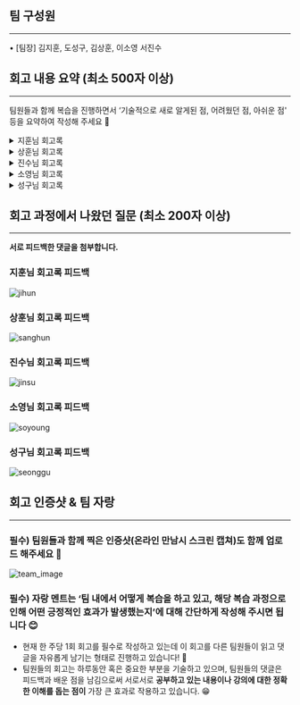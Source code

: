 ## 팀 구성원

---

• [팀장] 김지훈, 도성구, 김상훈, 이소영 서진수

## 회고 내용 요약 (최소 500자 이상)

---

팀원들과 함께 복습을 진행하면서 ‘기술적으로 새로 알게된 점, 어려웠던 점, 아쉬운 점' 등을 요약하여 작성해 주세요 🙂
<details>
  <summary>지훈님 회고록</summary>
  <div markdown="1">

# 인프라

## Docker
---
![docker](image/week6/jihun1_docker.png)
- 도커는 리눅스 위에서 동작한다.
- 컨테이너라는 독립된 공간은 리눅스가 가지는 특징이다.
- 사용자가 설정한 컨테이너를 관리하는 소프트웨어가 도커다.

### volume
![volume](image/week6/jihun2_volume.png)
- 도커 컨테이너 안에 설치된 프로그램들은 컨테이너가 삭제되면 다같이 삭제된다.
- 이러한 프로그램들을 영속화시키기 위한 개념이 볼륨(volume)이다.


### 도커 이미지 파일 만들기
![docker_image](image/week6/jihun3_image.png)
1. 기본이 되는 이미지를 만든다.
2. 도커를 실행시켜 기본 이미지를 컨테이너에 저장한다.
3. 새로운 환경에서 더 커스텀하여 새로운 이미지를 만들 수 있다.
### Dockerfile 제작

```docker
**# 최신 node 이미지로 부터 시작
FROM node

# Working Directory 지정
# 도커 컨테이너의 작업폴더를 지정
WORKDIR /usr/src/app

# COPY package.json ./
# 앞의 ./는 HOST OS의 현재 폴더를 의미
# 뒤의 ./는 컨테이너의 현재 폴더(WORKDIR)를 의미
# 즉 외부에서 만들어둔 package.json 파일을 컨테이너 내부로 복사하겠다는 의미
COPY ./ ./

# node의 종속성 다운로드
# RUN 명령어는 컨테이너에서 실행
RUN npm install

# 안해도 되지만, 하는게 좋습니다.
# 이 컨테이너는 8080 포트를 사용한다는 의미 입니다.
EXPOSE 8080

# docker run 명령에서 실행항 명령이, 이 명령어 부터는 제작타임이 아닌 런타임에서 실행됨
CMD ["node", "index.js"]**
```

### 참고할만한 자료

[Docker - Dockerfile 작성 / Build (이미지 제작)](https://blog.d0ngd0nge.xyz/docker-dockerfile-write/)

### express

- 노드를 만들어주는 웹서버 프레임워크이다.
- 자동으로 node.js, node mdule을 만들어준다.
  </div>
</details>


<details>
  <summary>상훈님 회고록</summary>
  <div markdown="1">

# linux-volume

- 이전 시간에 배웠던 exec 방식은 직접 컨테이너로 들어가서 bash 로 설정을해줬었는데
이제는 Host OS 에서 컨테이너 안에 작업을 해주싶음

### volume방식

```
//기존 컨테이너 삭제
docker rmi -f $(docker images -qa)

//도커 볼륨 폴더생성
sudo mkdir -p /docker_projects/nginx_1/volumes

//컨테이너 생성
//-p:포트지정
//-d:background로 실행
//--rm:삭제시 기록 완전삭제
docker run \
  --name=nginx_1 \
  -p 8031:80 \
  -v /docker_projects/nginx_1/volumes/usr/share/nginx/html:/usr/share/nginx/html \
  -d \
  --rm \
  nginx

//vim,mlocate,tree 설치
sudo yum install vim mlocate tree -y

// index.html 생성
echo "<h1>Hello, There</h1>" > /docker_projects/nginx_1/volumes/usr/share/nginx/html

```

### 이미지 제작하기위한 설정

```
//방화벽 끄기
sudo systemctl stop firewalld
sudo systemctl disable firewalld

//작업 프로젝트 폴더생성 및 이동
sudo mkdir -p /docker_projects/node_1/project
cd /docker_projects/node_1/project

```

```
//index.js 작성

vim index.js
//------------------------------------
const express = require("express");

const port = "8080";

const app = express();

app.get("/", (req, res) => {
  res.send("Hello Node");
});

app.listen(port);
console.log(`server running on ${port}`);
//------------------------------------
```

```
//nodejs 설치
sudo yum install nodejs -y

//express 설치
npm install express -> package.json 파일생성(각종 의존성에 대한 정보가 기술,
자바스크립트 버전의 build.gradle 파일)+ node_modeules 폴더생성됨(실제 라이브러리(express) 저장되는 폴더)

//실행
node index.js->8080포트로 실행!!

//크롬에서 실행
HostOs의ip:8080
```

### 도커 로 node 이미지생성

```
//dockerfile 생성
vim Dockerfile

# 최신 node 이미지로 부터 시작
FROM node

# Working Directory 지정
# 도커 컨테이너의 작업폴더를 지정
WORKDIR /usr/src/app

# COPY package.json ./
# 앞의 ./는 HOST OS의 현재 폴더를 의미
# 뒤의 ./는 컨테이너의 현재 폴더(WORKDIR)를 의미
# 즉 외부에서 만들어둔 package.json 파일을 컨테이너 내부로 복사하겠다는 의미
COPY ./ ./

# node의 종속성 다운로드
# RUN 명령어는 컨테이너에서 실행
RUN npm install

# 안해도 되지만, 하는게 좋습니다.
# 이 컨테이너는 8080 포트를 사용한다는 의미 입니다.
EXPOSE 8080

# docker run 명령에서 실행항 명령이, 이 명령어 부터는 제작타임이 아닌 런타임에서 실행됨
CMD ["node", "index.js"]
```

```
//토커 이미지 생성
docker build -t examhello .
//도커 이미지 확인
docker images

//도커 이미지 실행
docker run \
  --name=examhello_1 \
  -p 8080:8080 \
  --rm \
  -d \
  examhello

//docker 재시작
sudo systemctl restart docker

```

### 도커로 nginx이미지생성

```
//프로젝트 폴더로 이동
mkdir -p /docker_projects/nginxhello_1/project
cd /docker_projects/nginxhello_1/project

//index.html파일생성
vim index.html
<h1>Hello Nginx</h1>

//Dockerfile 생성
vim Dockerfile

FROM nginx

WORKDIR /usr/share/nginx/html

COPY ./ ./

EXPOSE 80

//도커이미지 생성
docker build -t nginxhello .
//도커 이미지 실행
docker run -d -p 8041:80 --name=nginxhello_1 --rm nginxhello

```

# SpringBoot-이미지 캐싱

- RestTemplate.getForObject→Rest Api 를 이용해서 자료 받기
- Tika→파일찾는 라이브러리

```java
public static String downloadImg(String url, String filePath) {
            new File(filePath).getParentFile().mkdirs();

            byte[] imageBytes = new RestTemplate().getForObject(url, byte[].class);
            try {
                Files.write(Paths.get(filePath), imageBytes);
            } catch (IOException e) {
                throw new RuntimeException(e);
            }

            String mimeType = null;
            try {
                mimeType = new Tika().detect(new File(filePath));
            } catch (IOException e) {
                throw new RuntimeException(e);
            }
            String ext = mimeType.replaceAll("image/", "");
            ext = ext.replaceAll("jpeg", "jpg");

            String newFilePath = filePath + "." + ext;

            new File(filePath).renameTo(new File(newFilePath));

            return newFilePath;
        }
```

---

- 로그인 유저 커스텀해서 추가정보넣기

```java
@Getter
public class MemberContext extends User {
    private final Long id;
    private final String profileImgUrl;

    public MemberContext(Member member, List<GrantedAuthority> authorities) {
        super(member.getUsername(), member.getPassword(), authorities);
        this.id = member.getId();
        this.profileImgUrl = member.getProfileImgUrl();
    }
}
```

- @AuthenticationPrincipal→커스텀한 로그인 정보 넘겨줄때 사용

```java
@GetMapping("/profile")
    public String memberProfile(@AuthenticationPrincipal MemberContext memberContext, Model model){
        model.addAttribute("memberContext", memberContext);
        return "/member/profile";
    }
```

- 커스텀한 로그인 정보 출력

```java
layout.html 에서 로그인 추가정보출력
<img class="profile-img" th:src="@{${memberContext.profileImgUrl}}">
        <div>아이디 : <span th:text="${memberContext.username}"></span></div>
        <div>아이디 : <span th:text="${memberContext.email}"></span></div>
```

---

- 이미지 주소대신 URL로 호출→단점:이미지 불러올때마다 호출 →SQL 1번씩 꼭사용

```java
@GetMapping("/profile/img/{id}")
    public String showProfileImg(@PathVariable Long id) {
				
        return "redirect:" + memberService.getMemberById(id).getProfileImgUrl();
					//==localhost:8080/image/경로/파일이름
    }
```

- 이미지 캐싱→계속 이미지 받아오지말고 한번 가져온거 재사용(만료 시간있음)

```java
@GetMapping("/profile/img/{id}")
    public ResponseEntity<Object> showProfileImg(@PathVariable Long id) throws URISyntaxException {
        URI redirectUri = new URI(memberService.getMemberById(id).getProfileImgUrl());
        HttpHeaders httpHeaders = new HttpHeaders();
        httpHeaders.setLocation(redirectUri);
        httpHeaders.setCacheControl(CacheControl.maxAge(60 * 60 * 1, TimeUnit.SECONDS));
        return new ResponseEntity<>(httpHeaders, HttpStatus.FOUND);
    }
```

  </div>
</details>


<details>
  <summary>진수님 회고록</summary>
  <div markdown="1">

**도커**

- 리눅스 재단이 발표한 ‘2014 가장 인기 있는 클라우드 오픈 소스’에서 2위를 차지한 도커는 리눅스 컨테이너 기술을 자동화해 쉽게 사용할 수 있게 하는 오픈소스 프로젝트

- 구글은 도커 기술을 활용한 새로운 오픈소스 프로젝트 ‘쿠베르네테스(Kubernetes)’를 시작했고 도커 기술을 엔터프라이즈로 가져오기 위해 노력 중

장점

- **쉽고 빠른 실행 환경 구축**

- **가볍고 빠른 실행 속도**

- **하드웨어 자원 절감**

- **공유 환경 제공**

- **쉬운 배포**

주의할 점 

- **개발 초기의 오버헤드**

- **리눅스(Linux) 친화적**

## 기존 아키텍처와 도커 아키텍처 비교
![web](image/week6/jinsu_web.png)
![docker](image/week6/jinsu_docker.png)
- 이렇게 개발환경이 다르기 때문에 생기는 불편함을 해소하기 위해 VMWare와 같은 가상머신(Virtual Machine)이 존재합니다.

- 가상 머신의 경우 컴퓨터 안에 가상의 컴퓨터 환경을 만들기 때문에 OS(운영체제)를 또 설치해야하는 부담이 있습니다. 그만큼 속도는 저하되고 리소스는 많이 사용하게 됩니다.

- 반면, **도커는 격리된 공간에 필요한 라이브러리, 실행파일만 담아놓고 사용하기 때문에 부담이 줄어듭니다.**

- 위 사진에서 가장 큰 틀을 **호스트(Host)** 라고 칭하고, DB나 Web Server를 담고 있는 빨간색 네모칸을 **컨테이너(Container)** 라고 칭합니다. 컨테이너 안에 담겨있는 프로그램들을 **이미지(Image)**
라고 합니다.

단축키

**컨테이너를 실행**

```
docker run [옵션] 이미지 [명령] // 컨테이너 실행
```

**이름을 정하는 옵션**

```
docker run --name 이름 이미지 // 컨테이너의 이름을 정해주고 실행
```

**컨테이너가 정상적으로 실행되었는지**

```
docker ps // 실행중인 컨테이너 확인
```

**실행중인 컨테이너를 정지**

```
docker stop [옵션] 컨테이너이름(아이디) // 실행중인 컨테이너 정지
```

**정지된 컨테이너를 확인**

```
docker ps -a // 정지된 컨테이너 확인
```

**정지된 컨테이너를 다시 실행**

```
docker start 컨테이너이름 // 정지된 컨테이너 재시작하기
```

**로그를 확인하는 것**

```
docker logs 컨테이너이름    // 실행중인 컨테이너 로그 확인하기
docker f- logs 컨테이너이름 // 계속 로그를 확인하고 싶을때 -f 옵션추가
```

**추적하고 싶다면 -f 옵션을 추가**

**컨테이너를 삭제**

```
docekr rm 컨테이너이름 // 컨테이너삭제
```

**컨테이너를 삭제하려면 먼저 stop 명령어를 통해서 컨테이너를 정지**

컨테이너가 아닌 **이미지를 삭제**

```
docekr rm 컨테이너이름 // 컨테이너삭제
```

출처

[도커 (naver.com)](https://terms.naver.com/entry.naver?docId=3586075&cid=59277&categoryId=59282)

[도커(Docker)의 장단점 및 주의점 - 5분전 (smileted.net)](https://smileted.net/docker-pros-cons/)

[[Docker] 도커(Docker)란? 도커의 개념, 장점, 구조 (tistory.com)](https://chanos.tistory.com/entry/Docker-%EB%8F%84%EC%BB%A4Docker%EB%9E%80-%EB%8F%84%EC%BB%A4%EC%9D%98-%EA%B0%9C%EB%85%90)
  </div>
</details>

<details>
  <summary>소영님 회고록</summary>
  <div markdown="1">

# 인프라

## 이미지와 컨테이너

- 프로그램(정적인 로직, 디스크) : 1
    
    프로세스(동적인 로직, 메모리) : N
    
- 이 때 이미지 == 프로그램, 컨테이너 == 프로세스라고 볼 수 있다.
- 즉, 이미지는 1개만 있어도 컨테이너로 여러개를 실행시킬 수 있다.

### 도커 이미지 명령어

- docker run hello-world <옵션>
    - 일단 현재 pc에 hello-world가 설치 되었는지 체크한 후 실행함
    - 옵션
        - -d :백그라운드에서 실행할 것
        - -p : 외부세상의 포트를 내부로 넣겠다.
        
- docker images
    - 현재 내 도커에 설치된 모든 이미지를 보여줌
- docker rmi <이미지명> <옵션>
    - rm은 지운다는 뜻 i는 이미지
    - 이미지를 지울 수 있다.
    - 단, 어딘가에 쓰이고 있거나 연결되어 있으면 지울수 없음 그럴 때는 -f 옵션을 지정함.
- docker pull 이미지명
    - 다운로드
    - 도커허브에서 이미지를 다운로드한다.
- 도커 초기화 스크립트
    
    ```java
    # 컨테이너 삭제
    docker rm -f $(docker ps -qa)
    
    # 이미지 삭제
    docker rmi -f $(docker images -qa)
    
    # 안쓰는 네트워크 삭제
    docker network prune -f
    
    # 안쓰는 볼륨 삭제
    docker volume prune -f
    
    # 도커 프로젝트 삭제
    sudo rm -rf /docker/projects
    sudo rm -rf /docker_projects
    ```
    

### 컨테이너 명령어

- docker ps
    - 현재 실행중인 컨테이너 목록
- docker ps -a
    - 현재까지 실행된 모든 기록 출력(종료된 컨테이너 포함)
- docker logs <컨테이너 아이디>
    - docker logs 7daa850a1d69
    - docker logs 7d
    - docker logs intelligent_faraday
    - 위는 모두 같은 의미임
- docker inspect | 옵션
    - 컨테이너 상태 대해 자세한 정보를 확인함
- docker rm -f <컨테이너 ID>
    - 컨테이너를 삭제함

### Docker로 nginx 실행하기

```java
//명령어 1단계
docker run nginx //ctrl+c 하면 nginx 가 꺼짐 + 외부에서 접근 불가
//명령어 2단계
docker run -d nginx //외부에서 접근 불가
//명령어 3단계
docker run -d -p 8031:80 nginx //문제점 없음
```

### 단순명령 & 상호작용 명령

- 단순명령
    - docker exec nginx_1 ls
    - docker exec nginx_1 apt-get update
- 상호작용 필요 명령
    - docker exec -it nginx_1 apt-get install vim
        - y 입력
        - 위 명령어 실행 전에 docker exec nginx_1 apt-get update 명령어 수행을 해야 함

### exec -it ID bash명령어로 컨테이너 내부에 진입해 파일 수정

```java
//컨테이너 내부 진입
docker exec -it ID bash
docker exec -it nginx_1 bash

//웹 루트 폴더로 이동
cd /usr/share/nginx/html

//리눅스 배포판 확인
cat /etc/issue
데비안 계열은 yum이 아닌 apt-get을 사용

//vim 설치
apt-get update
apt-get install vim -y

//수정할 파일에 대해 백업
cp index.html index.html.origin

//파일 수정
vim index.html
d 키 누르고 있기
a 키 여러번 눌러서 insert 모드로 변경
<h1>Hello World</h1> 입력
```

# Spring Boot

### 로그인 여부에 따른 페이지 접근 권한 작업

- sec:authorize="isAnonymous()”
    - 로그인 하지 않아도 접근 가능
- sec:authorize="isAuthenticated()”
    - 인증 되어야 접근 가능함

```java
		@PreAuthorize("isAnonymous()")
    @GetMapping("/join")
    public String showJoin() {
        return "member/join";
    }

    @PreAuthorize("isAnonymous()")
    @GetMapping("/login")
    public String showLogin() {
        return "member/login";
    }

    @PreAuthorize("isAnonymous()")
    @PostMapping("/join")
    public String join(HttpServletRequest req, String username, String password, String email, MultipartFile profileImg) {
        Member oldMember = memberService.getMemberByUsername(username);
```

```java
<a href="/member/login" sec:authorize="isAnonymous()">로그인</a>
<a href="/member/join" sec:authorize="isAnonymous()">회원가입</a>
<a href="/member/logout" sec:authorize="isAuthenticated()">로그아웃</a>
<a href="/member/profile" sec:authorize="isAuthenticated()">프로파일</a>
```

- 로그인과 회원 가입은 누구든지 접근가능하므 sec:authorize="isAnonymous()” 사용
- 로그아웃과 프로파일은 로그인을 해 인증을 받아야 하므로sec:authorize="isAuthenticated()” 사용

### 저장되는 파일의 확장자 유지, 저장 폴더 날짜로 세분화

```java
String profileImgDirName = "member/" + Util.date.getCurrentDateFormatted("yyyy_MM_dd");

String ext = Util.file.getExt(profileImg.getOriginalFilename());

String fileName = UUID.randomUUID() + "." + ext;
```

### 프로필 이미지 등록

```java
Member member1 = memberService.join("user1", password, "user1@test.com");
memberService.setProfileImgByUrl(member1, "https://picsum.photos/200/300");

Member member2 = memberService.join("user2", password, "user2@test.com");
memberService.setProfileImgByUrl(member2, "https://picsum.photos/200/300");
```

```java
public void setProfileImgByUrl(Member member, String url) {
        String filePath = Util.file.downloadImg(url, genFileDirPath + "/" + getCurrentProfileImgDirName() + "/" + UUID.randomUUID());
        member.setProfileImg(getCurrentProfileImgDirName() + "/" + new File(filePath).getName());
        memberRepository.save(member);
    }
```

  </div>
</details>

<details>
  <summary>성구님 회고록</summary>
  <div markdown="1">

### 도커

***7강 부터~~ 22강까지***

[위캔 | Ken 10274](https://wiken.io/ken/10274)
---

- 프로그램과 프로세스

1) 프로그램 (정적인 로직, 디스크) : 1

2) 프로세스(동적인 로직, 메모리) : N  

지뢰찾기 : 1번설치

지뢰찾기 실행을 동시에 : N개 실행  

도커에서도 똑같은 개념

**프로그램 == 이미지**

**프로세스 == 컨테이너**  

- docker run hello-world

-일단 현재 내 PC에 hello-world 가 설치되어 있는지 체크

- **도커 명령어**

```bash
docker run hello-world

조회 1)
docker ps
- 현재 실행중인
조회 2)
docker ps -a
- 모든 기록을 출력

# 이미지(프로그램)
다운로드
docker pull 이미지명
삭제
docker rmi -f 이미지명
목록
docker images

# 컨테이너(프로세스)
컨테이너 조회 (현재 실행중)
- docker ps
컨테이너 전체조회 (모든 기록 출력)
- docker ps -a

# 컨테이너 단건 로그보기
- docker logs ID

컨테이너 ID와 이름은 고유합니다.
아래 명령어 3개는 전부 같은 의미 입니다.
docker logs -> 내부적으로 쌓아뒀던 로그들을 보여준다.

docker logs 7daa850a1d69
docker logs 7d
docker logs intelligent_faraday

# 자세히 보기
docker inspect ID
마우스휠로 왔다갔다 하면서 볼 수 있음.
docker inspect [ps에서 조회한] | less 

# 컨테이너 삭제
docker rm -f ID
실행중인 경우 -> 중지 후 삭제
이미 종료된 프로세스 -> 기록삭제

# 전부삭제
docker rm -f $(docker ps -qa)
```

컨테이너 삭제  -
![delete](image/week6/seonggu_delete.png)
tip. 

`ls, cd` : 단발성 (바로 실행하고 꺼지는 프로세스)  
`sudo systemctl start nginx` : 데몬(백그라운드 프로세스, 끄기전까지 영속적)

- **도커허브에서 이미지 다운로드 후 삭제, 3개 이상**
    - 도커계의 앱스토어
    - docker pull 이미지명
    - 이렇게 하면 도커허브에서 이미지를 다운로드 한다.
        
        [Docker Hub Container Image Library | App Containerization](https://hub.docker.com/)
        

- **도커와 nginx  명령어 정리**

```bash
# docker run nignx
/* 문제점
1) Ctrl + C를 하면 nginx가 꺼진다.
2) 외부에서 접근할 방법이 없다.
원래 도커 컨테이너는 독립적인 공간에서 실행되기 때문에 
접근이 안되는게 정상이다. 

# docker run -d nginx
문제점
백그라운드로 실행
외부에서 접근할 방법이 없다.

# docker run -d -p 8031:80 nginx
포트옵션 바깥세상에 있는 8031:80에 연결하겠다 (포트포워딩)
문제점 - 없음

# http://192.168.56.109:8031/
크롬에서 확인

도커 컨테이너에 이름부여, 종료시 자동 삭제 설정까지 부여
실행
docker run -d -p 8031:80 --name=nginx_1 --rm nginx
종료
docker stop nginx_1

exec 로 단순명령을 컨테이너에 전달, 
exec -it 로 상호작용필요명령을 컨테이너에 전달

# 단순명령
docker exec ID 명령어
docker exec nginx_1 ls
docker exec nginx_1 apt-get update

# 상호작용필요명령
docker exec -it ID 명령어
docker exec -it nginx_1 apt-get install vim

# nginx(os)로 들어가기
docker exec -it nginx_1 bash
```

- ***nginx (OS) 에게 ls 하는 방법***

기본적으로 명령어 ls를 입력하게 되면 CentOS 현재 디렉토리에 ls 가 된다

그럼 도커 안에 있는 nginx (OS)에 ls 명령은 어떻게 할까?
![nginx](image/week6/seonggu_nginx.png)

→ **docker exec nginx_1 ls**

tip.

**nginx 컨테이너는 외부와 격리되어 있는데,** 

**외부 크롬으로 접근할 수 있는 이유는 
run 명령어에 포트포워딩 옵션을 추가해서 가능하다.**

- **exec -it ID bash 명령어로 컨테이너 내부에 진입하여
index.html 파일 수정**  

<aside>
✅ 1) 내부 진입

`docker exec -it ID bash`

`docker exec -it nginx_1 bash`  

2) ****웹 루트 폴더로 이동****

`cd /usr/share/nginx/html`  

3) ****리눅스 배포판 확인****

`cat /etc/issue`

데비안 계열은 yum이 아닌 apt-get을 사용함  

4) ****vim 설치****

`apt-get update`

`apt-get install vim -y`  

5) ****수정할 파일에 대해서 백업****

`cp index.html index.html.origin`  

6) ****파일 수정****
`vim index.html`

d 키 누르고 있기  
a 키 여러번 눌러서 insert 모드로 변경  
`<h1>Hello World</h1>` 입력  

7) **크롬에서 확인**

****`http://192.168.56.109:8031/`****

</aside>


![seonggu](image/week6/seonggu_nginx.png)
---


### 스프링 시큐리티

참고자료 : 

[15. Expression-Based Access Control](https://docs.spring.io/spring-security/site/docs/3.0.x/reference/el-access.html#el-common-built-in)

블로그 글의 원문이지 않을까 싶다.

프로젝트와 수업에서 @PreAuthorize, @PostAuthorize 어노테이션을 다뤘고 

mypage에 인가된? 현재 로그인된 사용자만 접근할 수 있도록 하기 위해 여러가지 자료를 찾아보았는데.

참고자료를 공부하신분들 중에 쉽게 풀어놓은 자료가 있어서 참고했다.

[Spring Security Annotation](https://m.blog.naver.com/PostView.naver?isHttpsRedirect=true&blogId=opzyra&logNo=221510214795)

일단 두가지 어노테이션의 특징으로는

> @PreAuthorize 해당 **로직을 수행 후 권한을 검사**
> 
> 
> @PostAuthorize 해당 **로직을 수행하기 전에 권한을 검사**
> 

그리고 `@Secured("ROLE_ADMIN")` 과 같은 어노테이션을 사용하면 

특정 **권한(예시는 관리자)만 접근이 가능한 컨트롤러도 구현할 수 있다.**

이외에도 아래와 같은 여러가지 **시큐리티 어노테이션 옵션**을 사용할 수 있다.



<aside>
✅ hasRole([role]) : 현재 사용자의 권한이 파라미터의 권한과 동일한 경우 true

hasAnyRole([role1,role2]) : 현재 사용자의 권한디 파라미터의 권한 중 일치하는 것이 있는 경우 true

principal : 사용자를 증명하는 주요객체(User)를 직접 접근할 수 있다.

authentication : SecurityContext에 있는 authentication 객체에 접근 할 수 있다.

permitAll : 모든 접근 허용

denyAll : 모든 접근 비허용

isAnonymous() : 현재 사용자가 익명(비로그인)인 상태인 경우 true

isRememberMe() : 현재 사용자가 RememberMe 사용자라면 true

isAuthenticated() : 현재 사용자가 익명이 아니라면 (로그인 상태라면) true

isFullyAuthenticated() : 현재 사용자가 익명이거나 RememberMe 사용자가 아니라면 true

</aside>



프로젝트에 RememberMe가 적용될 예정이라고 하니 이 부분도 고려해야할 것 같고 
현재 어노테이션(`isAuthenticated()`) 로그인 상태이면 접근이 가능하지만 
다른 로그인 된 사용자? 가 접근하면 어떡할지는 좀 더 알아보아야 할 것 같다.



---

아래와 같이 user.name을 검사해서 현재 로그인된 사용자와 비교하는 것도 가능함을 알았다.  적용이 되는지는 코드를 수정해서 해보도록 하자.

(hasRol은 권한)

```java
//로그인상태 and nser.name과 로그인정보 비교 or 관리자만 접근 가능하게 함.
@PreAuthorize("isAuthenticated() and (( #siteuser.username == [principal.name](http://principal.name/) ) or hasRole('ROLE_ADMIN'))")
```

참고자료 : 

[Spring Security @PreAuthorize, @PostAuthorize 를 사용하는 신박한 전처리 후처리 기법](https://blog.thereis.xyz/21)

[Spring Security Annotation](https://m.blog.naver.com/PostView.naver?isHttpsRedirect=true&blogId=opzyra&logNo=221510214795)

[SpringSecurity(AccessDenied) 인증거부처리](https://anjoliena.tistory.com/108)

권한관련
  </div>
</details>

## 회고 과정에서 나왔던 질문 (최소 200자 이상)

---

**서로 피드백한 댓글을 첨부합니다.**

### 지훈님 회고록 피드백
![jihun](image/week6/5.PNG)
### 상훈님 회고록 피드백
![sanghun](image/week6/6.PNG)
### 진수님 회고록 피드백
![jinsu](image/week6/4.PNG)
### 소영님 회고록 피드백
![soyoung](image/week6/3.PNG)
### 성구님 회고록 피드백
![seonggu](image/week6/2.png)
## 회고 인증샷 & 팀 자랑

---

### 필수) 팀원들과 함께 찍은 인증샷(온라인 만남시 스크린 캡쳐)도 함께 업로드 해주세요 🙂
 
![team_image](image/week6/1.png)

### 필수) 자랑 멘트는 ‘팀 내에서 어떻게 복습을 하고 있고, 해당 복습 과정으로 인해 어떤 긍정적인 효과가 발생했는지’에 대해 간단하게 작성해 주시면 됩니다 😊


- 현재 한 주당 1회 회고를 필수로 작성하고 있는데 이 회고를 다른 팀원들이 읽고 댓글을 자유롭게 남기는 형태로 진행하고 있습니다! 📝
- 팀원들의 회고는 하루동안 혹은 중요한 부분을 기술하고 있으며, 팀원들의 댓글은 피드백과 배운 점을 남김으로써 
서로서로 **공부하고 있는 내용이나 강의에 대한 정확한 이해를 돕는 점이** 
가장 큰 효과로 작용하고 있습니다. 😁